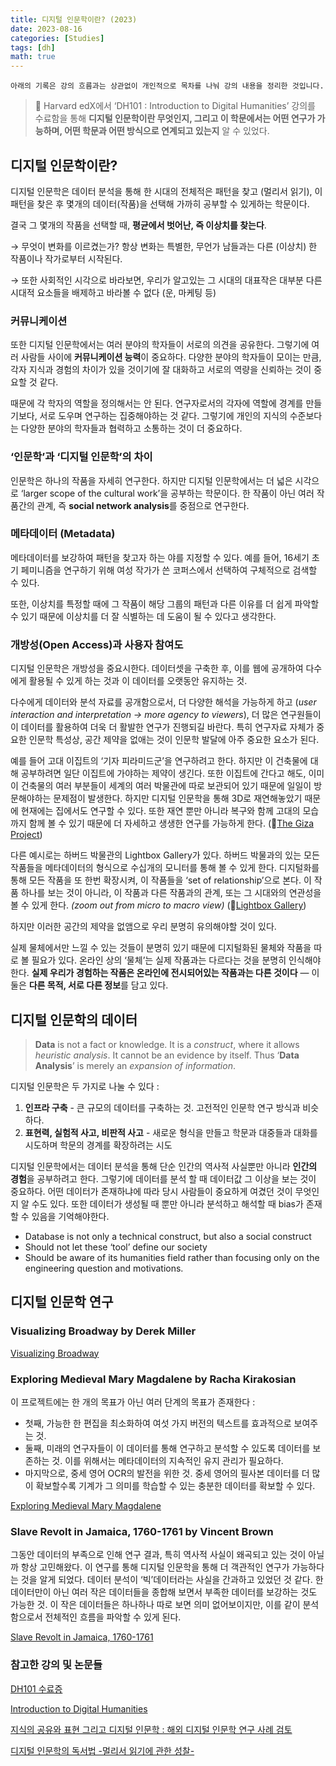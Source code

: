 ```yaml
---
title: 디지털 인문학이란? (2023)
date: 2023-08-16
categories: [Studies]
tags: [dh]
math: true
---
```


`아래의 기록은 강의 흐름과는 상관없이 개인적으로 목차를 나눠 강의 내용을 정리한 것입니다.`

> 📌 Harvard edX에서 ‘DH101 : Introduction to Digital Humanities’ 강의를 수료함을 통해 **디지털 인문학이란 무엇인지, 그리고 이 학문에서는 어떤 연구가 가능하며, 어떤 학문과 어떤 방식으로 연계되고 있는지** 알 수 있었다.


## 디지털 인문학이란?

디지털 인문학은 데이터 분석을 통해 한 시대의 전체적은 패턴을 찾고 (멀리서 읽기), 이 패턴을 찾은 후 몇개의 데이터(작품)을 선택해 가까히 공부할 수 있게하는 학문이다.

결국 그 몇개의 작품을 선택할 때, **평균에서 벗어난, 즉 이상치를 찾는다**.

→ 무엇이 변화를 이르켰는가? 항상 변화는 특별한, 무언가 남들과는 다른 (이상치) 한 작품이나 작가로부터 시작된다. 

→ 또한 사회적인 시각으로 바라보면, 우리가 알고있는 그 시대의 대표작은 대부분 다른 시대적 요소들을 배제하고 바라볼 수 없다 (운, 마케팅 등)

### 커뮤니케이션

또한 디지털 인문학에서는 여러 분야의 학자들이 서로의 의견을 공유한다. 그렇기에 여러 사람들 사이에 **커뮤니케이션 능력**이 중요하다. 다양한 분야의 학자들이 모이는 만큼, 각자 지식과 경험의 차이가 있을 것이기에 잘 대화하고 서로의 역량을 신뢰하는 것이 중요할 것 같다. 

때문에 각 학자의 역할을 정의해서는 안 된다. 연구자로서의 각자에 역할에 경계를 만들기보다, 서로 도우며 연구하는 집중해야하는 것 같다. 그렇기에 개인의 지식의 수준보다는 다양한 분야의 학자들과 협력하고 소통하는 것이 더 중요하다.

### ‘인문학’과 ‘디지털 인문학’의 차이

인문학은 하나의 작품을 자세히 연구한다. 하지만 디지털 인문학에서는 더 넓은 시각으로 ‘larger scope of the cultural work’을 공부하는 학문이다. 한 작품이 아닌 여러 작품간의 관계, 즉 **social network analysis**를 중점으로 연구한다. 

### 메타데이터 (Metadata)

메타데이터를 보강하여 패턴을 찾고자 하는 야를 지정할 수 있다. 예를 들어, 16세기 초기 페미니즘을 연구하기 위해 여성 작가가 쓴 코퍼스에서 선택하여 구체적으로 검색할 수 있다.

또한, 이상치를 특정할 때에 그 작품이 해당 그룹의 패턴과 다른 이유를 더 쉽게 파악할 수 있기 때문에 이상치를 더 잘 식별하는 데 도움이 될 수 있다고 생각한다.

### 개방성(Open Access)과 사용자 참여도

디지털 인문학은 개방성을 중요시한다. 데이터셋을 구축한 후, 이를 웹에 공개하여 다수에게 활용될 수 있게 하는 것과 이 데이터를 오랫동안 유지하는 것.

다수에게 데이터와 분석 자료를 공개함으로서, 더 다양한 해석을 가능하게 하고 (*user interaction and interpretation → more agency to viewers*), 더 많은 연구원들이 이 데이터를 활용하여 더욱 더 활발한 연구가 진행되길 바란다. 특히 연구자료 자체가 중요한 인문학 특성상, 공간 제약을 없애는 것이 인문학 발달에 아주 중요한 요소가 된다. 

예를 들어 고대 이집트의 ‘기자 피라미드군’을 연구하려고 한다. 하지만 이 건축물에 대해 공부하려면 일단 이집트에 가야하는 제약이 생긴다. 또한 이집트에 간다고 해도, 이미 이 건축물의 여러 부분들이 세계의 여러 박물관에 따로 보관되어 있기 때문에 일일이 방문해야하는 문제점이 발생한다. 하지만 디지털 인문학을 통해 3D로 재연해놓았기 때문에 현재에는 집에서도 연구할 수 있다. 또한 재연 뿐만 아니라 복구와 함께 고대의 모습까지 함께 볼 수 있기 때문에 더 자세하고 생생한 연구를 가능하게 한다. (🔗[The Giza Project](https://giza.fas.harvard.edu/))

다른 예시로는 하버드 박물관의 Lightbox Gallery가 있다. 하버드 박물과의 있는 모든 작품들을 메타데이터의 형식으로 수십개의 모니터를 통해 볼 수 있게 한다. 디지털화를 통해 모든 작품을 또 한번 확장시켜, 이 작품들을 ‘set of relationship’으로 본다. 이 작품 하나를 보는 것이 아니라, 이 작품과 다른 작품과의 관계, 또는 그 시대와의 연관성을 볼 수 있게 한다. *(zoom out from micro to macro view)* (🔗[Lightbox Gallery](httpss://mlml.io/p/light-box/))

하지만 이러한 공간의 제약을 없앰으로 우리 분명히 유의해야할 것이 있다.

실제 물체에서만 느낄 수 있는 것들이 분명히 있기 때문에 디지털화된 물체와 작품을 따로 볼 필요가 있다. 온라인 상의 ‘물체’는 실제 작품과는 다르다는 것을 분명히 인식해야한다. **실제 우리가 경험하는 작품은 온라인에 전시되어있는 작품과는 다른 것이다** — 이 둘은 **다른 목적, 서로 다른 정보**를 담고 있다. 

## 디지털 인문학의 데이터

> **Data** is not a fact or knowledge. It is a *construct*, where it allows *heuristic analysis*. It cannot be an evidence by itself. Thus ‘**Data Analysis**’ is merely an *expansion of information*.
> 

디지털 인문학은 두 가지로 나눌 수 있다 : 

1. **인프라 구축** - 큰 규모의 데이터를 구축하는 것. 고전적인 인문학 연구 방식과 비슷하다.
2. **표현력, 실험적 사고, 비판적 사고** - 새로운 형식을 만들고 학문과 대중들과 대화를 시도하며 학문의 경계를 확장하려는 시도

디지털 인문학에서는 데이터 분석을 통해 단순 인간의 역사적 사실뿐만 아니라 **인간의 경험**을 공부하려고 한다. 그렇기에 데이터를 분석 할 때 데이터값 그 이상을 보는 것이 중요하다. 어떤 데이터가 존재하냐에 따라 당시 사람들이 중요하게 여겼던 것이 무엇인지 알 수도 있다. 또한 데이터가 생성될 때 뿐만 아니라 분석하고 해석할 때 bias가 존재할 수 있음을 기억해야한다. 

- Database is not only a technical construct, but also a social construct
- Should not let these ‘tool’ define our society
- Should be aware of its humanities field rather than focusing only on the engineering question and motivations.

## 디지털 인문학 연구

### Visualizing Broadway by Derek Miller

[Visualizing Broadway](httpss://www.visualizingbroadway.com/)

### Exploring Medieval Mary Magdalene by Racha Kirakosian

이 프로젝트에는 한 개의 목표가 아닌 여러 단계의 목표가 존재한다 :

- 첫째, 가능한 한 편집을 최소화하여 여섯 가지 버전의 텍스트를 효과적으로 보여주는 것.
- 둘째, 미래의 연구자들이 이 데이터를 통해 연구하고 분석할 수 있도록 데이터를 보존하는 것. 이를 위해서는 메타데이터의 지속적인 유지 관리가 필요하다.
- 마지막으로, 중세 영어 OCR의 발전을 위한 것. 중세 영어의 필사본 데이터를 더 많이 확보할수록 기계가 그 의미를 학습할 수 있는 충분한 데이터를 확보할 수 있다.

[Exploring Medieval Mary Magdalene](httpss://digitalhumanities.fas.harvard.edu/project/exploring-medieval-mary-magdalene/)

### Slave Revolt in Jamaica, 1760-1761 by Vincent Brown

그동안 데이터의 부족으로 인해 연구 결과, 특히 역사적 사실이 왜곡되고 있는 것이 아닐까 항상 고민해왔다. 이 연구를 통해 디지털 인문학을 통해 더 객관적인 연구가 가능하다는 것을 알게 되었다. 데이터 분석이 ‘빅’데이터라는 사실을 간과하고 있었던 것 같다. 한 데이터만이 아닌 여러 작은 데이터들을 종합해 보면서 부족한 데이터를 보강하는 것도 가능한 것. 이 작은 데이터들은 하나하나 따로 보면 의미 없어보이지만, 이를 같이 분석함으로서 전체적인 흐름을 파악할 수 있게 된다. 

[Slave Revolt in Jamaica, 1760-1761](https://revolt.axismaps.com/)

### 참고한 강의 및 논문들

[DH101 수료증](httpss://s3-us-west-2.amazonaws.com/secure.notion-static.com/19038696-025c-48ef-8124-8fcd86318983/HarvardX_DH101_Certificate___edX.pdf)

[Introduction to Digital Humanities](httpss://www.edx.org/learn/humanities/harvard-university-introduction-to-digital-humanities?index=product&queryID=38274b8c4ec905744c876287938c8364&position=1)

[지식의 공유와 표현 그리고 디지털 인문학 : 해외 디지털 인문학 연구 사례 검토](httpss://www.kci.go.kr/kciportal/ci/sereArticleSearch/ciSereArtiView.kci?sereArticleSearchBean.artiId=ART002846822)

[디지털 인문학의 독서법 -멀리서 읽기에 관한 성찰-](httpss://www.kci.go.kr/kciportal/ci/sereArticleSearch/ciSereArtiView.kci?sereArticleSearchBean.artiId=ART002914643)